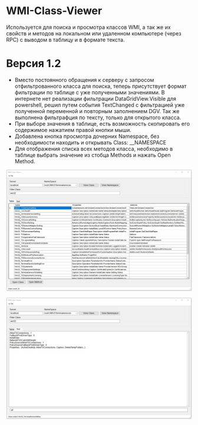 # WMI-Class-Viewer

Используется для поиска и просмотра классов WMI, а так же их свойств и методов на локальном или удаленном компьютере (через RPC) с выводом в таблицу и в формате текста.

> 

# Версия 1.2 
* Вместо постоянного обращения к серверу с запросом отфильтрованного класса для поиска, теперь присутствует формат фильтрации по таблице с уже полученными значениями. В интернете нет реализации фильтрации DataGridView.Visible для powershell, решил путем события TextChanged с фильтрацией уже полученной переменной и повторным заполнением DGV. Так же выполнена фильтрафция по тексту, только для открытого класса.
* При выборе значения в таблице, есть возможность скопировать его содержимое нажатием правой кнопки мыши.
* Добавлена кнопка просмотра дочерних Namespace, без необходимости находить и открывать Class: __NAMESPACE
* Для отображения списка всех методов класса, необходимо в таблице выбрать значение из стобца Methods и нажать Open Method.

![Image alt](https://github.com/Lifailon/WMI-Class-Viewer/blob/rsa/Interface.jpg)

![Image alt](https://github.com/Lifailon/WMI-Class-Viewer/blob/rsa/RDP-On.jpg)


